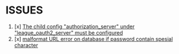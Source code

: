 # ISSUES

1. [x] [The child config "authorization_server" under "league_oauth2_server" must be configured](https://github.com/starganteknologi/sso/issues/1)
2. [x] [malformat URL error on database if password contain spesial character](https://github.com/starganteknologi/sso/issues/2)